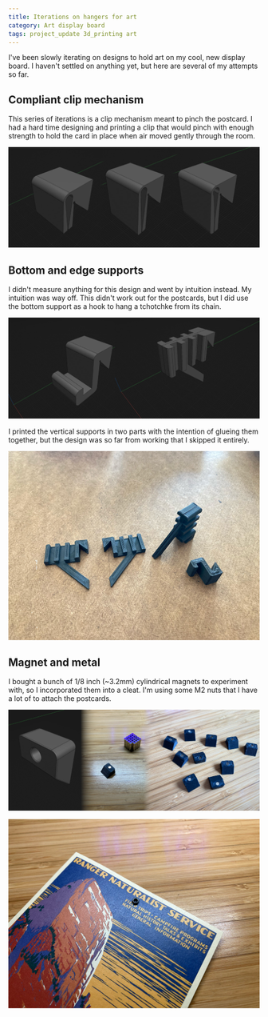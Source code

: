 ```yaml
---
title: Iterations on hangers for art
category: Art display board
tags: project_update 3d_printing art
---
```


I've been slowly iterating on designs to hold art on my cool, new display board. I haven't settled on anything yet, but here are several of my attempts so far.

## Compliant clip mechanism

This series of iterations is a clip mechanism meant to pinch the postcard. I had a hard time designing and printing a clip that would pinch with enough strength to hold the card in place when air moved gently through the room.

![3D renderings of three clips. Each clip has a 45° angled cleat at its rear. The front features a downward-facing clip. The variations between the three are minor, mostly in the amount of distance between the ends of the clip](/assets/art-display-board/compliant-clip-iterations.jpg)

## Bottom and edge supports

I didn't measure anything for this design and went by intuition instead. My intuition was way off. This didn't work out for the postcards, but I did use the bottom support as a hook to hang a tchotchke from its chain.

![3D renderings of a hook and of a bifrucated vertical support with a cleat as described earlier. The vertical support extends a long way from the cleat and has a support brace that keeps the design upright against the board](/assets/art-display-board/bottom-and-edge-designs.jpg)

I printed the vertical supports in two parts with the intention of glueing them together, but the design was so far from working that I skipped it entirely.

![Photo of printed bottom and edge supports](/assets/art-display-board/bottom-and-edge-photo.jpg)

## Magnet and metal

I bought a bunch of 1/8 inch (~3.2mm) cylindrical magnets to experiment with, so I incorporated them into a cleat. I'm using some M2 nuts that I have a lot of to attach the postcards.

![3D rendering of a cleat with a circular hole for a magnet; a photo of a single printed cleat with a magnet installed next to a cube of approximately 100 cylindrical magnets; a photo of ten printed cleats with magnets installed](/assets/art-display-board/magnetic-design.jpg)

![Postcard with M2 nut visible; the magnetic cleat is not visible because it is under the postcard](/assets/art-display-board/postcard-with-magnetic-cleat.jpg)
